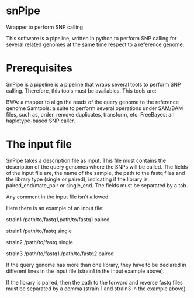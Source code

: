 # snPipe
Wrapper to perform SNP calling

This software is a pipeline, written in python,to perform SNP calling for several related genomes at the same time respect to a reference genome.

# Prerequisites

SnPipe is a pipeline is a pipeline that wraps several tools to perform SNP calling. Therefore, this tools must be availables. This tools are:

BWA: a mapper to align the reads of the query genome to the reference genome
Samtools: a suite to perform several operations under SAM/BAM files, such as, order, remove duplicates, transform, etc.
FreeBayes: an haplotype-based SNP caller.

# The input file

SnPipe takes a description file as input. This file must contains the description of the query genomes where the SNPs will be called. The fields of the input file are, the name of the sample, the path to the fastq files and the library type (single or paired), indicating if the library is paired_end/mate_pair or single_end. The fields must be separated by a tab.

Any comment in the input file isn't allowed.

Here there is an example of an input file:

strain1 /path/to/fastq1,path/to/fastq1  paired

strain1 /path/to/fastq  single

strain2 /path/to/fastq single

strain3 /path/to/fastq1,/path/to/fastq2 paired

If the query genome has more than one library, they have to be declared in different lines in the input file (strain1 in the Input example above).

If the library is paired, then the path to the forward and reverse fastq files must be separated by a comma (strain 1 and strain3 in the example above). 
